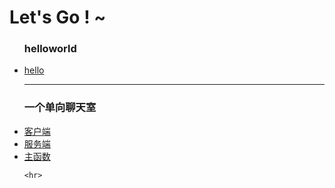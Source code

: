 # Let's Go ! ~
<!DOCTYPE html>
<css>
</css>
<html>
<body>

<ul>
    <h3>helloworld</h3>
    <li><a href="hello.go">hello</a></li>
    <hr>
    <h3>一个单向聊天室</h3>
    <li><a href="chat/client.go">客户端</a></li>
    <li><a href="chat/server.go">服务端</a></li>
    <li><a href="chat/main.go">主函数</a></li>

    <hr>
</ul>




